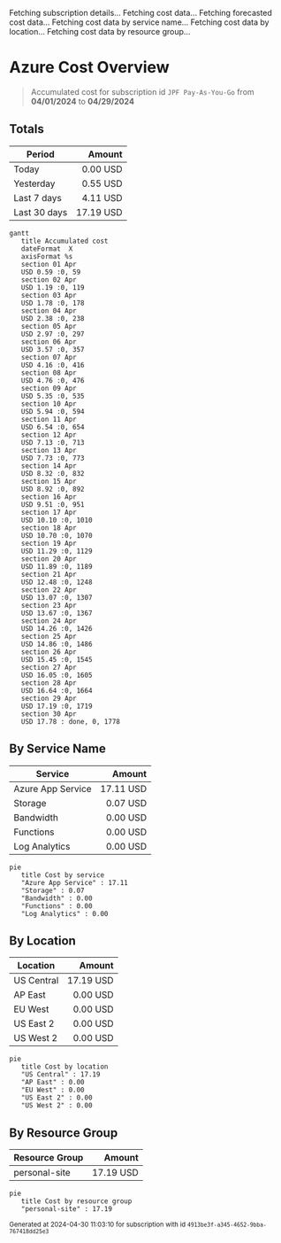 Fetching subscription details...
Fetching cost data...
Fetching forecasted cost data...
Fetching cost data by service name...
Fetching cost data by location...
Fetching cost data by resource group...
# Azure Cost Overview

> Accumulated cost for subscription id `JPF Pay-As-You-Go` from **04/01/2024** to **04/29/2024**

## Totals

|Period|Amount|
|---|---:|
|Today|0.00 USD|
|Yesterday|0.55 USD|
|Last 7 days|4.11 USD|
|Last 30 days|17.19 USD|

```mermaid
gantt
   title Accumulated cost
   dateFormat  X
   axisFormat %s
   section 01 Apr
   USD 0.59 :0, 59
   section 02 Apr
   USD 1.19 :0, 119
   section 03 Apr
   USD 1.78 :0, 178
   section 04 Apr
   USD 2.38 :0, 238
   section 05 Apr
   USD 2.97 :0, 297
   section 06 Apr
   USD 3.57 :0, 357
   section 07 Apr
   USD 4.16 :0, 416
   section 08 Apr
   USD 4.76 :0, 476
   section 09 Apr
   USD 5.35 :0, 535
   section 10 Apr
   USD 5.94 :0, 594
   section 11 Apr
   USD 6.54 :0, 654
   section 12 Apr
   USD 7.13 :0, 713
   section 13 Apr
   USD 7.73 :0, 773
   section 14 Apr
   USD 8.32 :0, 832
   section 15 Apr
   USD 8.92 :0, 892
   section 16 Apr
   USD 9.51 :0, 951
   section 17 Apr
   USD 10.10 :0, 1010
   section 18 Apr
   USD 10.70 :0, 1070
   section 19 Apr
   USD 11.29 :0, 1129
   section 20 Apr
   USD 11.89 :0, 1189
   section 21 Apr
   USD 12.48 :0, 1248
   section 22 Apr
   USD 13.07 :0, 1307
   section 23 Apr
   USD 13.67 :0, 1367
   section 24 Apr
   USD 14.26 :0, 1426
   section 25 Apr
   USD 14.86 :0, 1486
   section 26 Apr
   USD 15.45 :0, 1545
   section 27 Apr
   USD 16.05 :0, 1605
   section 28 Apr
   USD 16.64 :0, 1664
   section 29 Apr
   USD 17.19 :0, 1719
   section 30 Apr
   USD 17.78 : done, 0, 1778
```

## By Service Name

|Service|Amount|
|---|---:|
|Azure App Service|17.11 USD|
|Storage|0.07 USD|
|Bandwidth|0.00 USD|
|Functions|0.00 USD|
|Log Analytics|0.00 USD|

```mermaid
pie
   title Cost by service
   "Azure App Service" : 17.11
   "Storage" : 0.07
   "Bandwidth" : 0.00
   "Functions" : 0.00
   "Log Analytics" : 0.00
```

## By Location

|Location|Amount|
|---|---:|
|US Central|17.19 USD|
|AP East|0.00 USD|
|EU West|0.00 USD|
|US East 2|0.00 USD|
|US West 2|0.00 USD|

```mermaid
pie
   title Cost by location
   "US Central" : 17.19
   "AP East" : 0.00
   "EU West" : 0.00
   "US East 2" : 0.00
   "US West 2" : 0.00
```

## By Resource Group

|Resource Group|Amount|
|---|---:|
|personal-site|17.19 USD|

```mermaid
pie
   title Cost by resource group
   "personal-site" : 17.19
```

<sup>Generated at 2024-04-30 11:03:10 for subscription with id `4913be3f-a345-4652-9bba-767418dd25e3`</sup>
